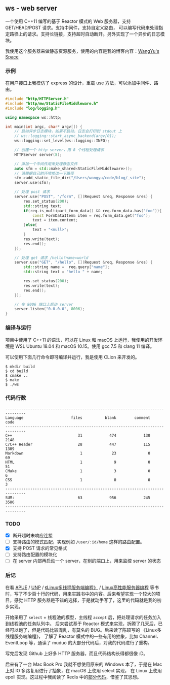 ## ws - web server

一个使用 C++11 编写的基于 Reactor 模式的 Web 服务器，支持 GET/HEAD/POST 请求。支持中间件，支持自定义路由，
可以编写代码来处理指定路径上的请求。支持长链接，支持超时自动断开。另外实现了一个异步的日志模块。

我使用这个服务器来做静态资源服务，使用的内容是我的博客内容：[WangYu's Space](http://ws.app.mongoboy.com:8006/)

### 示例

在用户接口上我模仿了 express 的设计，重载 use 方法，可以添加中间件、路由。

```c++
#include "http/HTTPServer.h"
#include "http/mw/StaticFileMiddleware.h"
#include "log/logging.h"

using namespace ws::http;

int main(int argc, char* argv[]) {
    // 启动异步日志模块，如果不启动，日志会打印到 stdout 上
    // ws::logging::start_async_backend(argv[0]);
    ws::logging::set_level(ws::logging::INFO);

    // 创建一个 http server，用 8 个线程处理请求
    HTTPServer server(8);

    // 添加一个中间件用来处理静态文件
    auto sfm = std::make_shared<StaticFileMiddleware>();
    // 请根据自己的环境修改一下路径
    sfm->add_static_file_dir("/Users/wangyu/code/blog/_site");
    server.use(sfm);

    // 处理 post 请求
    server.use("POST", "/form", [](Request &req, Response &res) {
        res.set_status(200);
        std::string text;
        if(req.is_multipart_form_data() && req.form_data.has("foo")){
            const FormDataItem& item = req.form_data.get("foo");
            text = item.content;
        }else{
            text = "<null>";
        }
        res.write(text);
        res.end();
    });

    // 处理 get 请求 /hello?name=world
    server.use("GET", "/hello", [](Request &req, Response &res) {
        std::string name =  req.query["name"];
        std::string text = "hello " + name;

        res.set_status(200);
        res.write(text);
        res.end();
    });

    // 在 8006 端口上启动 server
    server.listen("0.0.0.0", 8006);
}
```

### 编译与运行

项目中使用了 C++11 的语法，可以在 Linux 和 macOS 上运行，我使用的开发环境是 WSL Ubuntu 18.04 和 macOS 10.15。使用  gcc 7.5 和 clang 11 编译。

可以使用下面几行命令即可编译并运行，我是使用 CLion 来开发的。

```
$ mkdir build
$ cd build
$ cmake ..
$ make
$ ./ws
```

### 代码行数

```
-------------------------------------------------------------------------------
Language                     files          blank        comment           code
-------------------------------------------------------------------------------
C++                             31            474            130           2148
C/C++ Header                    28            447            115           1309
Markdown                         1             23              0             69
HTML                             1              9              0             51
CMake                            1              3              0              6
CSS                              1              0              0              3
-------------------------------------------------------------------------------
SUM:                            63            956            245           3586
-------------------------------------------------------------------------------
```

### TODO

- [x] 断开超时未响应连接
- [ ] 支持路由的模式匹配，实现例如 `/user/:id/home` 这样的路由配置。 
- [x] 支持 POST 请求的常见格式
- [ ] 支持路由配置的模块化
- [ ] 在 server 内部再启动一个 server，在别的端口上，用来监控 server 的状态

### 后记

在看 [APUE](https://book.douban.com/subject/1788421/) / [UNP](https://book.douban.com/subject/1500149/) / 
[《Linux多线程服务端编程》](https://book.douban.com/subject/20471211/) / [Linux高性能服务器编程](https://book.douban.com/subject/24722611/)
等书时，写了不少百十行的代码，用来实践书中的内容。后来希望实现一个较大的项目，感觉 HTTP 服务器是不错的选择，于是就动手写了，这里的代码就是我的初步实现。

开始采用了 `select` + 线程池的模型，主线程 `accept` 后，把处理请求的任务加入到线程池的任务队列中。
后来尝试基于 Reactor 模式来实现，折腾了几天后，已经可以跑了，但是代码比较混乱，有莫名的 BUG。后来读了陈硕写的 《Linux多线程服务端编程》，
了解了 Reactor 模式中的一些有用的抽象，比如 Channel、EventLoop 等，通读了 muduo 的大部分代码后，对我的代码进行了重构。

写完后发现 Github 上好多 HTTP 服务器，而且代码结构长得都很像 :D。

后来有了一台 Mac Book Pro 我就不想使用原来的 Windows 本了，于是在 Mac 上对 IO 多路复用进行了抽象，在 macOS 上使用 select 实现，
在 Linux 上使用 epoll 实现。这过程中我阅读了 Redis 中的[部分代码](https://github.com/redis/redis/blob/6.0/src/ae.h)，借鉴了其思想。
